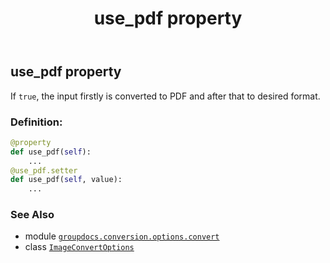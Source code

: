 ﻿---
title: use_pdf property
second_title: GroupDocs.Conversion for Python via .NET API References
description: 
type: docs
weight: 210
url: /python-net/groupdocs.conversion.options.convert/imageconvertoptions/use_pdf/
is_root: false
---

## use_pdf property


If `true`, the input firstly is converted to PDF and after that to desired format.
### Definition:
```python
@property
def use_pdf(self):
    ...
@use_pdf.setter
def use_pdf(self, value):
    ...
```

### See Also
* module [`groupdocs.conversion.options.convert`](../../)
* class [`ImageConvertOptions`](/conversion/python-net/groupdocs.conversion.options.convert/imageconvertoptions)
